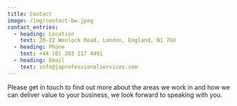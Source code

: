 ```yaml
---
title: Contact
image: /img/contact-bw.jpeg
contact_entries:
  - heading: Location
    text: 20-22 Wenlock Road, London, England, N1 7GU
  - heading: Phone
    text: +44 (0) 203 217 4491
  - heading: Email
    text: info@japrofessionalservices.com
---
```

Please get in touch to find out more about the areas we work in and how we can deliver value to your business, we look forward to speaking with you.